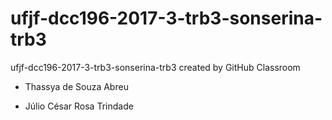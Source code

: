 # ufjf-dcc196-2017-3-trb3-sonserina-trb3
ufjf-dcc196-2017-3-trb3-sonserina-trb3 created by GitHub Classroom

- Thassya de Souza Abreu

- Júlio César Rosa Trindade
